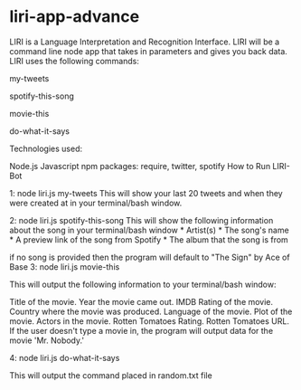 # liri-app-advance

LIRI is a Language Interpretation and Recognition Interface. LIRI will be a command line node app that takes in parameters and gives you back data. LIRI uses the following commands:

my-tweets

spotify-this-song

movie-this

do-what-it-says

Technologies used:

Node.js Javascript npm packages: require, twitter, spotify How to Run LIRI-Bot

1: node liri.js my-tweets This will show your last 20 tweets and when they were created at in your terminal/bash window.

2: node liri.js spotify-this-song This will show the following information about the song in your terminal/bash window * Artist(s) * The song's name * A preview link of the song from Spotify * The album that the song is from

if no song is provided then the program will default to "The Sign" by Ace of Base 3: node liri.js movie-this

This will output the following information to your terminal/bash window:

Title of the movie. Year the movie came out. IMDB Rating of the movie. Country where the movie was produced. Language of the movie. Plot of the movie. Actors in the movie. Rotten Tomatoes Rating. Rotten Tomatoes URL. If the user doesn't type a movie in, the program will output data for the movie 'Mr. Nobody.'

4: node liri.js do-what-it-says

This will output the command placed in random.txt file

